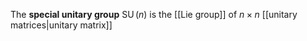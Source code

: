 The **special unitary group** $\operatorname{SU}(n)$ is the [[Lie group]] of $n\times n$ [[unitary matrices|unitary matrix]]
